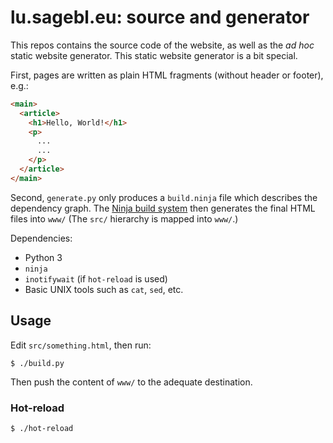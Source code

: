 # lu.sagebl.eu: source and generator

This repos contains the source code of the website, as well as the _ad hoc_
static website generator.
This static website generator is a bit special.

First, pages are written
as plain HTML fragments (without header or footer), e.g.:

```html
<main>
  <article>
    <h1>Hello, World!</h1>
    <p>
      ...
      ...
    </p>
  </article>
</main>
```

Second, `generate.py` only produces a `build.ninja` file which describes the
dependency graph. The [Ninja build system](https://ninja-build.org/) then
generates the final HTML files into `www/` (The `src/` hierarchy is mapped into
`www/`.)

Dependencies:
 * Python 3
 * `ninja`
 * `inotifywait` (if `hot-reload` is used)
 * Basic UNIX tools such as `cat`, `sed`, etc.

## Usage

Edit `src/something.html`, then run:

```console
$ ./build.py
```

Then push the content of `www/` to the adequate destination.

### Hot-reload

```console
$ ./hot-reload
```
